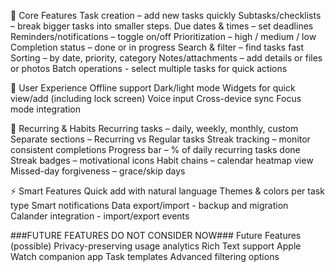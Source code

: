 📝 Core Features
Task creation – add new tasks quickly
Subtasks/checklists – break bigger tasks into smaller steps.
Due dates & times – set deadlines
Reminders/notifications – toggle on/off
Prioritization – high / medium / low
Completion status – done or in progress
Search & filter – find tasks fast
Sorting – by date, priority, category
Notes/attachments – add details or files or photos
Batch operations - select multiple tasks for quick actions

📱 User Experience
Offline support
Dark/light mode
Widgets for quick view/add (including lock screen)
Voice input
Cross-device sync
Focus mode integration

🔁 Recurring & Habits
Recurring tasks – daily, weekly, monthly, custom
Separate sections – Recurring vs Regular tasks
Streak tracking – monitor consistent completions
Progress bar – % of daily recurring tasks done
Streak badges – motivational icons
Habit chains – calendar heatmap view
Missed-day forgiveness – grace/skip days

⚡ Smart Features
Quick add with natural language
Themes & colors per task type
Smart notifications
Data export/import - backup and migration
Calander integration - import/export events

###FUTURE FEATURES DO NOT CONSIDER NOW###
Future Features (possible)
Privacy-preserving usage analytics
Rich Text support
Apple Watch companion app
Task templates
Advanced filtering options
